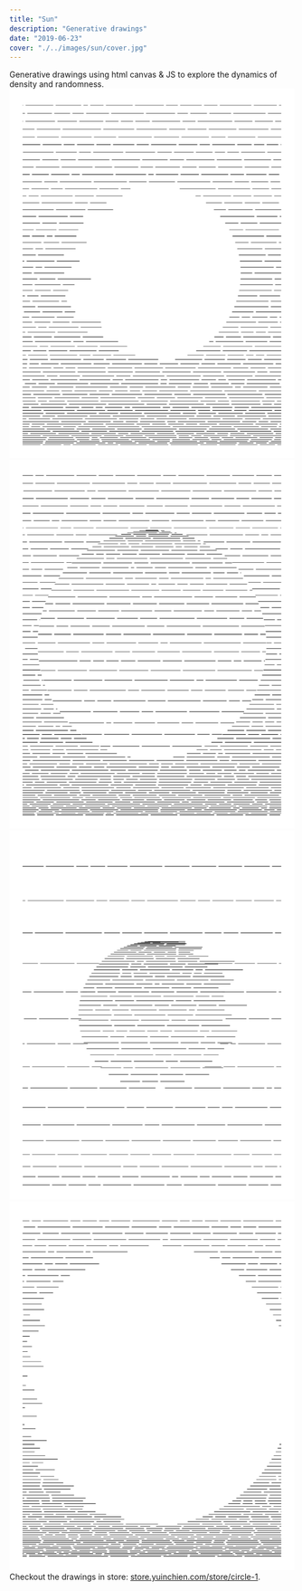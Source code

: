 ```yaml
---
title: "Sun"
description: "Generative drawings"
date: "2019-06-23"
cover: "./../images/sun/cover.jpg"
---
```

<div class="text">
Generative drawings using html canvas & JS to explore the dynamics of density and randomness.
</div>

<div class="row two">
  <img src="./../images/sun/2019.04.14-15.12.01-0.png" />
  <img src="./../images/sun/2019.04.14-16.19.17-0.png" />
</div>

<div class="row two">
  <img src="./../images/sun/2019.04.14-16.20.50-0.png" />
  <img src="./../images/sun/2019.04.14-15.08.27-0.png" />
</div>

<div class="text">Checkout the drawings in store: <a href="http://store.yuinchien.com/store/circle-1" target="_blank">store.yuinchien.com/store/circle-1</a>.</div>
